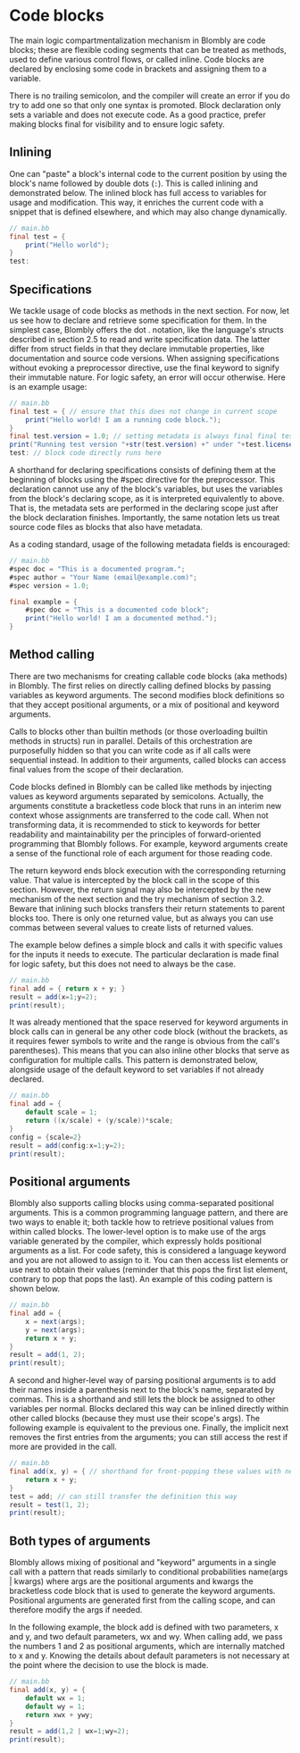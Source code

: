 # Code blocks

The main logic compartmentalization mechanism in Blombly are code blocks; these are flexible coding segments that can be treated as methods, used to define various control flows, or called inline. 
Code blocks are declared by enclosing some code in brackets and assigning them to a variable. 

There is no trailing semicolon, and the compiler will create an error if you do try to add one so that only one syntax is promoted. 
Block declaration only sets a variable and does not execute code. As a good practice, prefer making blocks final for visibility and to ensure logic safety.


## Inlining

One can "paste" a block's internal code to the current position by using the block's name followed by double dots (`:`). 
This is called inlining and demonstrated below. The inlined block has full access to variables for usage and modification. 
This way, it enriches the current code with a snippet that is defined elsewhere, and which may also change dynamically.

```java
// main.bb
final test = {
    print("Hello world"); 
} 
test:
```


## Specifications

We tackle usage of code blocks as methods in the next section. For now, let us see how to declare and retrieve some specification for them. In the simplest case, Blombly offers the dot . notation, like the language's structs described in section 2.5 to read and write specification data. The latter differ from struct fields in that they declare immutable properties, like documentation and source code versions. When assigning specifications without evoking a preprocessor directive, use the final keyword to signify their immutable nature. For logic safety, an error will occur otherwise. Here is an example usage:

```java
// main.bb
final test = { // ensure that this does not change in current scope 
    print("Hello world! I am a running code block."); 
} 
final test.version = 1.0; // setting metadata is always final final test.license = "CC0";
print("Running test version "+str(test.version) +" under "+test.license+" license...");
test: // block code directly runs here
```

A shorthand for declaring specifications consists of defining them at the beginning of blocks using the #spec directive for the preprocessor. This declaration cannot use any of the block's variables, but uses the variables from the block's declaring scope, as it is interpreted equivalently to above. That is, the metadata sets are performed in the declaring scope just after the block declaration finishes. Importantly, the same notation lets us treat source code files as blocks that also have metadata.

As a coding standard, usage of the following metadata fields is encouraged:

```java
// main.bb
#spec doc = "This is a documented program."; 
#spec author = "Your Name (email@example.com)"; 
#spec version = 1.0;

final example = { 
    #spec doc = "This is a documented code block";
    print("Hello world! I am a documented method."); 
}
```


## Method calling

There are two mechanisms for creating callable code blocks (aka methods) in Blombly. The first relies on directly calling defined blocks by passing variables as keyword arguments. The second modifies block definitions so that they accept positional arguments, or a mix of positional and keyword arguments.

Calls to blocks other than builtin methods (or those overloading builtin methods in structs) run in parallel. Details of this orchestration are purposefully hidden so that you can write code as if all calls were sequential instead. In addition to their arguments, called blocks can access final values from the scope of their declaration.

Code blocks defined in Blombly can be called like methods by injecting values as keyword arguments separated by semicolons. Actually, the arguments constitute a bracketless code block that runs in an interim new context whose assignments are transferred to the code call. When not transforming data, it is recommended to stick to keywords for better readability and maintainability per the principles of forward-oriented programming that Blombly follows. For example, keyword arguments create a sense of the functional role of each argument for those reading code.

The return keyword ends block execution with the corresponding returning value. That value is intercepted by the block call in the scope of this section. However, the return signal may also be intercepted by the new mechanism of the next section and the try mechanism of section 3.2. Beware that inlining such blocks transfers their return statements to parent blocks too. There is only one returned value, but as always you can use commas between several values to create lists of returned values.

The example below defines a simple block and calls it with specific values for the inputs it needs to execute. The particular declaration is made final for logic safety, but this does not need to always be the case.



```java 
// main.bb
final add = { return x + y; }
result = add(x=1;y=2); 
print(result);
```

It was already mentioned that the space reserved for keyword arguments in block calls can in general be any other code block (without the brackets, as it requires fewer symbols to write and the range is obvious from the call's parentheses). This means that you can also inline other blocks that serve as configuration for multiple calls. This pattern is demonstrated below, alongside usage of the default keyword to set variables if not already declared.

```java
// main.bb
final add = { 
    default scale = 1; 
    return ((x/scale) + (y/scale))*scale; 
} 
config = {scale=2} 
result = add(config:x=1;y=2); 
print(result);
```

## Positional arguments

Blombly also supports calling blocks using comma-separated positional arguments. This is a common programming language pattern, and there are two ways to enable it; both tackle how to retrieve positional values from within called blocks. The lower-level option is to make use of the args variable generated by the compiler, which expressly holds positional arguments as a list. For code safety, this is considered a language keyword and you are not allowed to assign to it. You can then access list elements or use next to obtain their values (reminder that this pops the first list element, contrary to pop that pops the last). An example of this coding pattern is shown below.

```java
// main.bb
final add = { 
    x = next(args); 
    y = next(args); 
    return x + y; 
}
result = add(1, 2); 
print(result);
```

A second and higher-level way of parsing positional arguments is to add their names inside a parenthesis next to the block's name, separated by commas. This is a shorthand and still lets the block be assigned to other variables per normal. Blocks declared this way can be inlined directly within other called blocks (because they must use their scope's args). The following example is equivalent to the previous one. Finally, the implicit next removes the first entries from the arguments; you can still access the rest if more are provided in the call.

```java
// main.bb
final add(x, y) = { // shorthand for front-popping these values with next 
    return x + y; 
} 
test = add; // can still transfer the definition this way
result = test(1, 2);
print(result);
```

## Both types of arguments

Blombly allows mixing of positional and "keyword" arguments in a single call with a pattern that reads similarly to conditional probabilities name(args | kwargs) where args are the positional arguments and kwargs the bracketless code block that is used to generate the keyword arguments. Positional arguments are generated first from the calling scope, and can therefore modify the args if needed.

In the following example, the block add is defined with two parameters, x and y, and two default parameters, wx and wy. When calling add, we pass the numbers 1 and 2 as positional arguments, which are internally matched to x and y. Knowing the details about default parameters is not necessary at the point where the decision to use the block is made.

```java
// main.bb
final add(x, y) = { 
    default wx = 1; 
    default wy = 1; 
    return xwx + ywy;
}
result = add(1,2 | wx=1;wy=2); 
print(result);
```